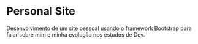 # Personal Site


Desenvolvimento de um site pessoal usando o framework Bootstrap para falar sobre mim e minha evolução nos estudos de Dev.
